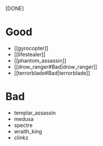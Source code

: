 [DONE]
# Good
- [[gyrocopter]]
- [[lifestealer]]
- [[phantom_assassin]]
- [[drow_ranger#Bad|drow_ranger]]
- [[terrorblade#Bad|terrorblade]]
# Bad
- templar_assassin
- medusa
- spectre
- wraith_king
- clinkz